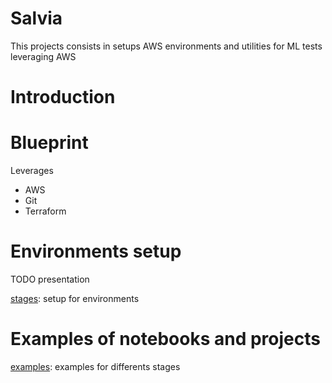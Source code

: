 # Salvia

This projects consists in setups AWS environments and utilities for ML tests leveraging AWS

# Introduction

# Blueprint

Leverages
- AWS
- Git
- Terraform


# Environments setup

TODO presentation

[stages](stages/README.md): setup for environments


# Examples of notebooks and projects

[examples](exampless/README.md): examples for differents stages

